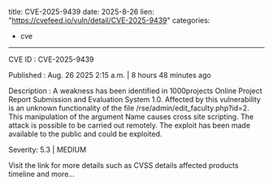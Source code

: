  
title: CVE-2025-9439
date: 2025-8-26
lien: "https://cvefeed.io/vuln/detail/CVE-2025-9439"
categories:
  - cve
---

CVE ID : CVE-2025-9439

Published :  Aug. 26
2025
2:15 a.m. | 8 hours
48 minutes ago

Description : A weakness has been identified in 1000projects Online Project Report Submission and Evaluation System 1.0. Affected by this vulnerability is an unknown functionality of the file /rse/admin/edit_faculty.php?id=2. This manipulation of the argument Name causes cross site scripting. The attack is possible to be carried out remotely. The exploit has been made available to the public and could be exploited.

Severity: 5.3 | MEDIUM

Visit the link for more details
such as CVSS details
affected products
timeline
and more...
